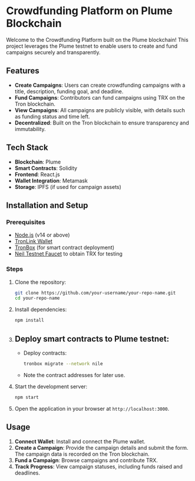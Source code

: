 # Crowdfunding Platform on Plume Blockchain

Welcome to the Crowdfunding Platform built on the Plume blockchain! This project leverages the Plume testnet to enable users to create and fund campaigns securely and transparently.

## Features

- **Create Campaigns**: Users can create crowdfunding campaigns with a title, description, funding goal, and deadline.
- **Fund Campaigns**: Contributors can fund campaigns using TRX on the Tron blockchain.
- **View Campaigns**: All campaigns are publicly visible, with details such as funding status and time left.
- **Decentralized**: Built on the Tron blockchain to ensure transparency and immutability.

## Tech Stack

- **Blockchain**: Plume
- **Smart Contracts**: Solidity
- **Frontend**: React.js
- **Wallet Integration**: Metamask
- **Storage**: IPFS (if used for campaign assets)

## Installation and Setup

### Prerequisites

- [Node.js](https://nodejs.org/) (v14 or above)
- [TronLink Wallet](https://www.tronlink.org/)
- [TronBox](https://developers.tron.network/docs/tronbox-overview) (for smart contract deployment)
- [Neil Testnet Faucet](https://nileex.io/) to obtain TRX for testing

### Steps

1. Clone the repository:
   ```bash
   git clone https://github.com/your-username/your-repo-name.git
   cd your-repo-name
   ```

2. Install dependencies:
   ```bash
   npm install
   ```

3. Deploy smart contracts to Plume testnet:
   -
   - Deploy contracts:
     ```bash
     tronbox migrate --network nile
     ```
   - Note the contract addresses for later use.


4. Start the development server:
   ```bash
   npm start
   ```

5. Open the application in your browser at `http://localhost:3000`.

## Usage

1. **Connect Wallet**: Install and connect the Plume wallet.
2. **Create a Campaign**: Provide the campaign details and submit the form. The campaign data is recorded on the Tron blockchain.
3. **Fund a Campaign**: Browse campaigns and contribute TRX.
4. **Track Progress**: View campaign statuses, including funds raised and deadlines.

